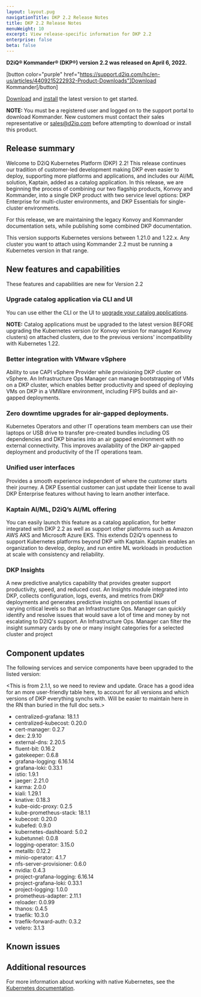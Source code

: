 ```yaml
---
layout: layout.pug
navigationTitle: DKP 2.2 Release Notes
title: DKP 2.2 Release Notes
menuWeight: 10
excerpt: View release-specific information for DKP 2.2
enterprise: false
beta: false
---
```


**D2iQ&reg; Kommander&reg; (DKP&reg;) version 2.2 was released on April 6, 2022.**

[button color="purple" href="https://support.d2iq.com/hc/en-us/articles/4409215222932-Product-Downloads"]Download Kommander[/button]

[Download](../download/) and [install](../install/) the latest version to get started.

<p class="message--note"><strong>NOTE: </strong>You must be a registered user and logged on to the support portal to download Kommander. New customers must contact their sales representative or <a href="mailto:sales@d2iq.com">sales@d2iq.com</a> before attempting to download or install this product.</p>

## Release summary

Welcome to D2iQ Kubernetes Platform (DKP) 2.2! This release continues our tradition of customer-led development making DKP even easier to deploy, supporting more platforms and applications, and includes our AI/ML solution, Kaptain, added as a catalog application. In this release, we are beginning the process of combining our two flagship products, Konvoy and Kommander, into a single DKP product with two service level options: DKP Enterprise for multi-cluster environments, and DKP Essentials for single-cluster environments.

For this release, we are maintaining the legacy Konvoy and Kommander documentation sets, while publishing some combined DKP documentation.

This version supports Kubernetes versions between 1.21.0 and 1.22.x. Any cluster you want to attach using Kommander 2.2 must be running a Kubernetes version in that range.

## New features and capabilities

These features and capabilities are new for Version 2.2

### Upgrade catalog application via CLI and UI

You can use either the CLI or the UI to [upgrade your catalog applications](../projects/applications/catalog-applications/#upgrade-catalog-applications).

<p class="message--note"><strong>NOTE:</strong> Catalog applications must be upgraded to the latest version BEFORE upgrading the Kubernetes version (or Konvoy version for managed Konvoy clusters) on attached clusters, due to the previous versions' incompatibility with Kubernetes 1.22.</p>

### Better integration with VMware vSphere

Ability to use CAPI vSphere Provider while provisioning DKP cluster on vSphere. An Infrastructure Ops Manager can manage bootstrapping of VMs on a DKP cluster, which enables better productivity and speed of deploying VMs on DKP in a VMWare environment, including FIPS builds and air-gapped deployments.

### Zero downtime upgrades for air-gapped deployments.

Kubernetes Operators and other IT operations team members can use their laptops or USB drive to transfer pre-created bundles including OS dependencies and DKP binaries into an air gapped environment with no external connectivity. This improves availability of the DKP air-gapped deployment and productivity of the IT operations team. 

### Unified user interfaces

Provides a smooth experience independent of where the customer starts their journey. A DKP Essential customer can just update their license to avail DKP Enterprise features without having to learn another interface.

### Kaptain AI/ML, D2iQ’s AI/ML offering

You can easily launch this feature as a catalog application, for better integrated with DKP 2.2 as well as support other platforms such as Amazon AWS AKS and Microsoft Azure EKS. This extends D2iQ’s openness to support Kubernetes platforms beyond DKP with Kaptain. Kaptain enables an organization to develop, deploy, and run entire ML workloads in production at scale with consistency and reliability.

### DKP Insights

A new predictive analytics capability that provides greater support productivity, speed, and reduced cost. An Insights module integrated into DKP, collects configuration, logs, events, and metrics from DKP deployments and generates predictive insights on potential issues of varying critical levels so that an Infrastructure Ops. Manager can quickly identify and resolve issues that would save a lot of time and money by not escalating to D2IQ's support. An Infrastructure Ops. Manager can filter the insight summary cards by one or many insight categories for a selected cluster and project

## Component updates

The following services and service components have been upgraded to the listed version:

<This is from 2.1.1, so we need to review and update. Grace has a good idea for an more user-friendly table here, to account for all versions and which versions of DKP everything synchs with. Will be easier to maintain here in the RN than buried in the full doc sets.>

- centralized-grafana: 18.1.1
- centralized-kubecost: 0.20.0
- cert-manager: 0.2.7
- dex: 2.9.10
- external-dns: 2.20.5
- fluent-bit: 0.16.2
- gatekeeper: 0.6.8
- grafana-logging: 6.16.14
- grafana-loki: 0.33.1
- istio: 1.9.1
- jaeger: 2.21.0
- karma: 2.0.0
- kiali: 1.29.1
- knative: 0.18.3
- kube-oidc-proxy: 0.2.5
- kube-prometheus-stack: 18.1.1
- kubecost: 0.20.0
- kubefed: 0.9.0
- kubernetes-dashboard: 5.0.2
- kubetunnel: 0.0.8
- logging-operator: 3.15.0
- metallb: 0.12.2
- minio-operator: 4.1.7
- nfs-server-provisioner: 0.6.0
- nvidia: 0.4.3
- project-grafana-logging: 6.16.14
- project-grafana-loki: 0.33.1
- project-logging: 1.0.0
- prometheus-adapter: 2.11.1
- reloader: 0.0.99
- thanos: 0.4.5
- traefik: 10.3.0
- traefik-forward-auth: 0.3.2
- velero: 3.1.3

## Known issues

## Additional resources

<!-- Add links to external documentation as needed -->

For more information about working with native Kubernetes, see the [Kubernetes documentation][kubernetes-doc].

[kubernetes-doc]: https://kubernetes.io/docs/home/
